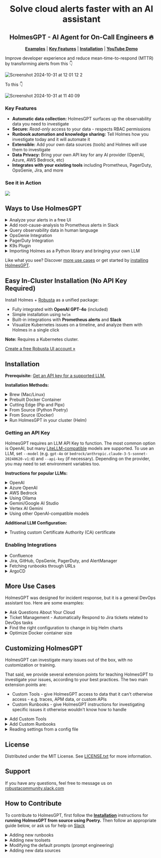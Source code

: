 <div align="center">
  <h1 align="center">Solve cloud alerts faster with an AI assistant</h1>
  <h2 align="center">HolmesGPT - AI Agent for On-Call Engineers 🔥</h2>
  <p align="center">
    <a href="#ways-to-use-holmesgpt"><strong>Examples</strong></a> |
    <a href="#key-features"><strong>Key Features</strong></a> |
    <a href="#installation"><strong>Installation</strong></a> |
    <a href="https://www.youtube.com/watch?v=TfQfx65LsDQ"><strong>YouTube Demo</strong></a>
  </p>
</div>

Improve developer experience and reduce mean-time-to-respond (MTTR) by transforming alerts from this 👇

![Screenshot 2024-10-31 at 12 01 12 2](https://github.com/user-attachments/assets/931ebd71-ccd2-4b7b-969d-a061a99cec2d)

To this 👇

![Screenshot 2024-10-31 at 11 40 09](https://github.com/user-attachments/assets/9e2c7a23-b942-4720-8a98-488323e092ca)

### Key Features
- **Automatic data collection:** HolmesGPT surfaces up the observability data you need to investigate
- **Secure:** *Read-only* access to your data - respects RBAC permissions 
- **Runbook automation and knowledge sharing:** Tell Holmes how you investigate today and it will automate it
- **Extensible:** Add your own data sources (tools) and Holmes will use them to investigate
- **Data Privacy:** Bring your own API key for any AI provider (OpenAI, Azure, AWS Bedrock, etc)
- **Integrates with your existing tools** including Prometheus, PagerDuty, OpsGenie, Jira, and more

### See it in Action

<a href="https://www.loom.com/share/4c55f395dbd64ef3b69670eccf961124">
<img style="max-width:300px;" src="https://cdn.loom.com/sessions/thumbnails/4c55f395dbd64ef3b69670eccf961124-db2004995e8d621c-full-play.gif">
</a>

## Ways to Use HolmesGPT

<details>
<summary> Analyze your alerts in a free UI</summary>

Includes free use of the Robusta AI model.

![Screenshot 2024-10-31 at 11 40 09](https://github.com/user-attachments/assets/2e90cc7b-4b0a-4386-ab4f-0d36692b549c)


[Sign up for Robusta SaaS](https://platform.robusta.dev/signup/?utm_source=github&utm_medium=holmesgpt-readme&utm_content=ways_to_use_holmesgpt_section) (Kubernetes cluster required) or contact us about on-premise options.
</details>

<details>
<summary>Add root-cause-analysis to Prometheus alerts in Slack</summary>

Investigate Prometheus alerts right from Slack with the official [Robusta integration](https://docs.robusta.dev/holmes_chart_dependency/configuration/ai-analysis.html).

![342708962-e0c9ccde-299e-41d7-84e3-c201277a9ccb (1)](https://github.com/robusta-dev/holmesgpt/assets/494087/fd2451b0-b951-4798-af62-f69affac831e)

Or run HolmesGPT from the cli:

```bash
kubectl port-forward alertmanager-robusta-kube-prometheus-st-alertmanager-0 9093:9093 &
holmes investigate alertmanager --alertmanager-url http://localhost:9093
```

Note - if on Mac OS and using the Docker image, you will need to use `http://docker.for.mac.localhost:9093` instead of `http://localhost:9093`
</details>


<details>
<summary>Query observability data in human language</summary>

Via the Holmes CLI or [a free UI (video)](https://www.loom.com/share/3cdcd94ed6bc458888b338493b108d1d?t=0)

```bash
holmes ask "what pods are in crashloopbackoff in my cluster and why?"
```
</details>

<details>
<summary>OpsGenie Integration</summary>

```bash
holmes investigate opsgenie --opsgenie-api-key <PLACEHOLDER_APIKEY>
```

By default results are displayed in the CLI . Use `--update --opsgenie-team-integration-key <PLACEHOLDER_TEAM_KEY>` to get the results as a comment in the OpsGenie alerts. Refer to the CLI help for more info.

![OpsGenie](./images/opsgenie-holmes-update.png)
</details>


<details>
<summary>PagerDuty Integration</summary>

```bash
holmes investigate pagerduty --pagerduty-api-key <PLACEHOLDER_APIKEY>
```

By default results are displayed in the CLI. Use `--update --pagerduty-user-email <PLACEHOLDER_EMAIL>` to get the results as a comment in the PagerDuty issue. Refer to the CLI help for more info.

![PagerDuty](./images/pagerduty-holmes-update.png)
</details>

<details>
<summary>K9s Plugin</summary>

You can add HolmesGPT as a plugin for K9s to investigate why any Kubernetes resource is unhealthy.

Add the following contents to the K9s plugin file, typically `~/.config/k9s/plugins.yaml` on Linux and `~/Library/Application Support/k9s/plugins.yaml` on Mac. Read more about K9s plugins [here](https://k9scli.io/topics/plugins/) and check your plugin path [here](https://github.com/derailed/k9s?tab=readme-ov-file#k9s-configuration).

**Note**: HolmesGPT must be installed and configured for the K9s plugin to work.

Basic plugin to run an investigation on any Kubernetes object, using the shortcut `Shift + H`:

```yaml
plugins:
  holmesgpt:
    shortCut: Shift-H
    description: Ask HolmesGPT
    scopes:
      - all
    command: bash
    background: false
    confirm: false
    args:
      - -c
      - |
        holmes ask "why is $NAME of $RESOURCE_NAME in -n $NAMESPACE not working as expected"
        echo "Press 'q' to exit"
        while : ; do
        read -n 1 k <&1
        if [[ $k = q ]] ; then
        break
        fi
        done
```

Advanced plugin that lets you modify the questions HolmesGPT asks about the LLM, using the shortcut `Shift + O`. (E.g. you can change the question to "generate an HPA for this deployment" and the AI will follow those instructions and output an HPA configuration.)
```yaml
plugins:
  custom-holmesgpt:
    shortCut: Shift-Q
    description: Custom HolmesGPT Ask
    scopes:
      - all
    command: bash

      - |
        INSTRUCTIONS="# Edit the line below. Lines starting with '#' will be ignored."
        DEFAULT_ASK_COMMAND="why is $NAME of $RESOURCE_NAME in -n $NAMESPACE not working as expected"
        QUESTION_FILE=$(mktemp)

        echo "$INSTRUCTIONS" > "$QUESTION_FILE"
        echo "$DEFAULT_ASK_COMMAND" >> "$QUESTION_FILE"

        # Open the line in the default text editor
        ${EDITOR:-nano} "$QUESTION_FILE"

        # Read the modified line, ignoring lines starting with '#'
        user_input=$(grep -v '^#' "$QUESTION_FILE")
        echo running: holmes ask "\"$user_input\""

        holmes ask "$user_input"
        echo "Press 'q' to exit"
        while : ; do
        read -n 1 k <&1
        if [[ $k = q ]] ; then
        break
        fi
        done
```
</details>

<details>
<summary>Importing Holmes as a Python library and bringing your own LLM</summary>

You can use Holmes as a library and pass in your own LLM implementation. This is particularly useful if LiteLLM or the default Holmes implementation does not suit you.

See an example implementation [here](examples/custom_llm.py).

</details>

Like what you see? Discover [more use cases](#more-use-cases) or get started by [installing HolmesGPT](#installation).

## Easy In-Cluster Installation (No API Key Required)

Install Holmes + [Robusta](https://github.com/robusta-dev/robusta) as a unified package:

- Fully integrated with **OpenAI GPT-4o** (included)
- Simple installation using `helm`
- Built-in integrations with **Prometheus alerts** and **Slack**
- Visualize Kubernetes issues on a timeline, and analyze them with Holmes in a single click

**Note:** Requires a Kubernetes cluster.

[Create a free Robusta UI account »](https://platform.robusta.dev/signup/?utm_source=github&utm_medium=holmesgpt-readme&utm_content=easy_install_in_cluster_section)

## Installation

**Prerequisite:** <a href="#getting-an-api-key"> Get an API key for a supported LLM.</a>

**Installation Methods:**

<details>
  <summary>Brew (Mac/Linux)</summary>

1. Add our tap:

```sh
brew tap robusta-dev/homebrew-holmesgpt
```

2. Install holmesgpt:

```sh
brew install holmesgpt
```

3. Check that installation was successful. **This will take a few seconds on the first run - wait patiently.**:

```sh
holmes --help
```

4. Run holmesgpt:

```sh
holmes ask "what issues do I have in my cluster"
```
</details>


<details>
<summary>Prebuilt Docker Container</summary>

Run the prebuilt Docker container `docker.pkg.dev/genuine-flight-317411/devel/holmes`, with extra flags to mount relevant config files (so that kubectl and other tools can access AWS/GCP resources using your local machine's credentials)

```bash
docker run -it --net=host -v ~/.holmes:/root/.holmes -v ~/.aws:/root/.aws -v ~/.config/gcloud:/root/.config/gcloud -v $HOME/.kube/config:/root/.kube/config us-central1-docker.pkg.dev/genuine-flight-317411/devel/holmes ask "what pods are unhealthy and why?"
```
</details>

<details>

<summary>Cutting Edge (Pip and Pipx)</summary>

You can install HolmesGPT from the latest git version with pip or pipx.

We recommend using pipx because it guarantees that HolmesGPT is isolated from other python packages on your system, preventing dependency conflicts.

First [Pipx](https://github.com/pypa/pipx) (skip this step if you are using pip).

Then install HolmesGPT from git with either pip or pipx:

```
pipx install "https://github.com/robusta-dev/holmesgpt/archive/refs/heads/master.zip"
```

Verify that HolmesGPT was installed by checking the version:

```
holmes version
```

To upgrade HolmesGPT with pipx, you can run:

```
pipx upgrade holmesgpt
```
</details>

<details>

<summary>From Source (Python Poetry)</summary>

First [install poetry (the python package manager)](https://python-poetry.org/docs/#installing-with-the-official-installer)

```
git clone https://github.com/robusta-dev/holmesgpt.git
cd holmesgpt
poetry install --no-root
poetry run python3 holmes.py ask "what pods are unhealthy and why?"
```
</details>

<details>
<summary>From Source (Docker)</summary>

Clone the project from github, and then run:

```bash
cd holmesgpt
docker build -t holmes . -f Dockerfile.dev
docker run -it --net=host -v -v ~/.holmes:/root/.holmes -v ~/.aws:/root/.aws -v ~/.config/gcloud:/root/.config/gcloud -v $HOME/.kube/config:/root/.kube/config holmes ask "what pods are unhealthy and why?"
```
</details>

<details>
<summary>Run HolmesGPT in your cluster (Helm)</summary>

Most users should install Holmes using the instructions in the [Robusta docs ↗](https://docs.robusta.dev/master/configuration/ai-analysis.html) and NOT the below instructions.

By using the ``Robusta`` integration you’ll benefit from an end-to-end integration that integrates with ``Prometheus alerts`` and ``Slack``. Using the below instructions you’ll have to build many of those components yourself.

In this mode, all the parameters should be passed to the HolmesGPT deployment, using environment variables.

We recommend pulling sensitive variables from Kubernetes ``secrets``.

First, you'll need to create your ``holmes-values.yaml`` file, for example:

    additionalEnvVars:
    - name: MODEL
      value: gpt-4o
    - name: OPENAI_API_KEY
      value: <your open ai key>


Then, install with ``helm``;

    helm repo add robusta https://robusta-charts.storage.googleapis.com && helm repo update
    helm install holmes robusta/holmes -f holmes-values.yaml


For all LLMs you need to provide the ``MODEL`` environment variable, which specifies which model you are using.

Some LLMs requires additional variables:

<details>
<summary>OpenAI</summary>

For OpenAI, only the ``model`` and ``api-key`` should be provided

    additionalEnvVars:
    - name: MODEL
      value: gpt-4o
    - name: OPENAI_API_KEY
      valueFrom:
        secretKeyRef:
          name: my-holmes-secret
          key: openAiKey

**Note**: ``gpt-4o`` is optional since it's default model.

</details>

<details>
<summary>Azure OpenAI</summary>

To work with Azure AI, you need to provide the below variables:

    additionalEnvVars:
    - name: MODEL
      value: azure/my-azure-deployment         # your azure deployment name
    - name: AZURE_API_VERSION
      value: 2024-02-15-preview                # azure openai api version
    - name: AZURE_API_BASE
      value: https://my-org.openai.azure.com/  # base azure openai url
    - name: AZURE_API_KEY
      valueFrom:
        secretKeyRef:
          name: my-holmes-secret
          key: azureOpenAiKey

</details>

<details>
<summary>AWS Bedrock</summary>

    enablePostProcessing: true
    additionalEnvVars:
    - name: MODEL
      value: bedrock/anthropic.claude-3-5-sonnet-20240620-v1:0
    - name: AWS_REGION_NAME
      value: us-east-1
    - name: AWS_ACCESS_KEY_ID
      valueFrom:
        secretKeyRef:
          name: my-holmes-secret
          key: awsAccessKeyId
    - name: AWS_SECRET_ACCESS_KEY
      valueFrom:
        secretKeyRef:
          name: my-holmes-secret
          key: awsSecretAccessKey

**Note**: ``bedrock claude`` provides better results when using post-processing to summarize the results.
</details>


</details>

### Getting an API Key

HolmesGPT requires an LLM API Key to function. The most common option is OpenAI, but many [LiteLLM-compatible](https://docs.litellm.ai/docs/providers/) models are supported. To use an LLM, set `--model` (e.g. `gpt-4o` or `bedrock/anthropic.claude-3-5-sonnet-20240620-v1:0`) and `--api-key` (if necessary). Depending on the provider, you may need to set environment variables too.

**Instructions for popular LLMs:**

<details>
<summary>OpenAI</summary>

To work with OpenAI’s GPT 3.5 or GPT-4 models you need a paid [OpenAI API key](https://help.openai.com/en/articles/4936850-where-do-i-find-my-openai-api-key).

**Note**: This is different from being a “ChatGPT Plus” subscriber.

Pass your API key to holmes with the `--api-key` cli argument. Because OpenAI is the default LLM, the `--model` flag is optional for OpenAI (gpt-4o is the default).

```
holmes ask --api-key="..." "what pods are crashing in my cluster and why?"
```

If you prefer not to pass secrets on the cli, set the OPENAI_API_KEY environment variable or save the API key in a HolmesGPT config file.

</details>

<details>
<summary>Azure OpenAI</summary>

To work with Azure AI, you need an [Azure OpenAI resource](https://learn.microsoft.com/en-us/azure/ai-services/openai/how-to/create-resource?pivots=web-portal#create-a-resource) and to set the following environment variables:

* AZURE_API_VERSION - e.g. 2024-02-15-preview
* AZURE_API_BASE - e.g. https://my-org.openai.azure.com/
* AZURE_API_KEY (optional) - equivalent to the `--api-key` cli argument

Set those environment variables and run:

```bash
holmes ask "what pods are unhealthy and why?" --model=azure/<DEPLOYMENT_NAME> --api-key=<API_KEY>
```

Refer [LiteLLM Azure docs ↗](https://litellm.vercel.app/docs/providers/azure) for more details.
</details>

<details>
<summary>AWS Bedrock</summary>

Before running the below command you must run `pip install boto3>=1.28.57` and set the following environment variables:

* `AWS_REGION_NAME`
* `AWS_ACCESS_KEY_ID`
* `AWS_SECRET_ACCESS_KEY`

If the AWS cli is already configured on your machine, you may be able to find those parameters with:

```console
cat ~/.aws/credentials ~/.aws/config
```

Once everything is configured, run:
```console
holmes ask "what pods are unhealthy and why?" --model=bedrock/<MODEL_NAME>
```

Be sure to replace `MODEL_NAME` with a model you have access to - e.g. `anthropic.claude-3-5-sonnet-20240620-v1:0`. To list models your account can access:

```
aws bedrock list-foundation-models --region=us-east-1
```

Note that different models are available in different regions. For example, Claude Opus is only available in us-west-2.

Refer to [LiteLLM Bedrock docs ↗](https://litellm.vercel.app/docs/providers/bedrock) for more details.
</details>

<details>
<summary>Using Ollama</summary>
Ollama is supported, but buggy. We recommend using other models if you can, until Ollama tool-calling capabilities improve.
Specifically, Ollama often calls tools with non-existent or missing parameters.

If you'd like to try using Ollama anyway, see below:
```
export OLLAMA_API_BASE="http://localhost:11434"
holmes ask "what pods are unhealthy in my cluster?" --model="ollama_chat/llama3.1"
```

You can also connect to Ollama in the standard OpenAI format (this should be equivalent to the above):

```
# note the v1 at the end
export OPENAI_API_BASE="http://localhost:11434/v1"
# holmes requires OPENAPI_API_KEY to be set but value does not matter
export OPENAI_API_KEY=123
holmes ask "what pods are unhealthy in my cluster?" --model="openai/llama3.1"
```

</details>
<details>
<summary>Gemini/Google AI Studio</summary>

To use Gemini, set the `GEMINI_API_KEY` environment variable as follows:

```bash
export GEMINI_API_KEY="your-gemini-api-key"
```

Once the environment variable is set, you can run the following command to interact with Gemini:

```bash
holmes ask "what pods are unhealthy and why?" --model=gemini/<MODEL_NAME>
```

Be sure to replace `MODEL_NAME` with a model you have access to - e.g., `gemini-pro`,`gemini/gemini-1.5-flash`, etc.

</details>
<details>
<summary>Vertex AI Gemini</summary>

To use Vertex AI with Gemini models, set the following environment variables:

```bash
export VERTEXAI_PROJECT="your-project-id"
export VERTEXAI_LOCATION="us-central1" 
export GOOGLE_APPLICATION_CREDENTIALS="path/to/your/service_account_key.json"
```

Once the environment variables are set, you can run the following command to interact with Vertex AI Gemini models:

```bash
poetry run python holmes.py ask "what pods are unhealthy and why?" --model "vertex_ai/<MODEL_NAME>"
```

Be sure to replace `MODEL_NAME` with a model you have access to - e.g., `gemini-pro`,`gemini-2.0-flash-exp`, etc.
Ensure you have the correct project, location, and credentials for accessing the desired Vertex AI model.

</details>
<details>
<summary>Using other OpenAI-compatible models</summary>

You will need an LLM with support for function-calling (tool-calling).

* Set the environment variable for your URL with `OPENAI_API_BASE`
* Set the model as `openai/<your-model-name>` (e.g., `llama3.1:latest`)
* Set your API key (if your URL doesn't require a key, then add a random value for `--api-key`)

```bash
export OPENAI_API_BASE=<URL_HERE>
holmes ask "what pods are unhealthy and why?" --model=openai/<MODEL_NAME> --api-key=<API_KEY_HERE>
```

**Important: Please verify that your model and inference server support function calling! HolmesGPT is currently unable to check if the LLM it was given supports function-calling or not. Some models that lack function-calling capabilities will  hallucinate answers instead of reporting that they are unable to call functions. This behaviour depends on the model.**

In particular, note that [vLLM does not yet support function calling](https://github.com/vllm-project/vllm/issues/1869), whereas [llama-cpp does support it](https://github.com/abetlen/llama-cpp-python?tab=readme-ov-file#function-calling).

</details>

**Additional LLM Configuration:**

<details>
<summary>Trusting custom Certificate Authority (CA) certificate</summary>
If your llm provider url uses a certificate from a custom CA, in order to trust it, base-64 encode the certificate, and store it in an environment variable named <b>CERTIFICATE</b>
</details>

### Enabling Integrations

<details>
<summary>Confluence</summary>
HolmesGPT can read runbooks from Confluence. To give it access, set the following environment variables:

* CONFLUENCE_BASE_URL - e.g. https://robusta-dev-test.atlassian.net
* CONFLUENCE_USER - e.g. user@company.com
* CONFLUENCE_API_KEY - [refer to Atlassian docs on generating API keys](https://support.atlassian.com/atlassian-account/docs/manage-api-tokens-for-your-atlassian-account/)
</details>

<details>
<summary>
Jira, GitHub, OpsGenie, PagerDuty, and AlertManager
</summary>

HolmesGPT can pull tickets/alerts from each of these sources and investigate them.

Refer to `holmes investigate jira --help` etc for details.
</details>


<details>
<summary>
Fetching runbooks through URLs
</summary>

HolmesGPT can consult webpages containing runbooks or other relevant information.
HolmesGPT uses playwright to scrape webpages and requires playwright to be installed and working through `playwright install`.
</details>

<details>
<summary>
ArgoCD
</summary>

Holmes can use the `argocd` CLI to get details about the ArgoCD setup like the apps configuration and status, clusters and projects within ArgoCD.
To enable ArgoCD, set the `ARGOCD_AUTH_TOKEN` environment variable as described in the [argocd documentation](https://argo-cd.readthedocs.io/en/latest/user-guide/commands/argocd_account_generate-token/).
</details>

## More Use Cases

HolmesGPT was designed for incident response, but it is a general DevOps assistant too. Here are some examples:

<details>
<summary>Ask Questions About Your Cloud</summary>

```bash
holmes ask "what services does my cluster expose externally?"
```
</details>

<details>
<summary>Ticket Management - Automatically Respond to Jira tickets related to DevOps tasks</summary>

```bash
holmes investigate jira  --jira-url https://<PLACEDHOLDER>.atlassian.net --jira-username <PLACEHOLDER_EMAIL> --jira-api-key <PLACEHOLDER_API_KEY>
```
</details>

<details>
<summary>Find the right configuration to change in big Helm charts</summary>

LLM uses the built-in [Helm toolset](./holmes/plugins/toolsets/helm.yaml) to gather information.

```bash
holmes ask "what helm value should I change to increase memory request of the my-argo-cd-argocd-server-6864949974-lzp6m pod"
```
</details>

<details>
<summary>Optimize Docker container size</summary>

LLM uses the built-in [Docker toolset](./holmes/plugins/toolsets/docker.yaml) to gather information.

```bash
holmes ask "Tell me what layers of my pavangudiwada/robusta-ai docker image consume the most storage and suggest some fixes to it"
```
</details>

## Customizing HolmesGPT

HolmesGPT can investigate many issues out of the box, with no customization or training.

That said, we provide several extension points for teaching HolmesGPT to investigate your issues, according to your best practices. The two main extension points are:

* Custom Tools - give HolmesGPT access to data that it can't otherwise access - e.g. traces, APM data, or custom APIs
* Custom Runbooks - give HolmesGPT instructions for investigating specific issues it otherwise wouldn't know how to handle

<details>
<summary>Add Custom Tools</summary>

The more data you give HolmesGPT, the better it will perform. Give it access to more data by adding custom tools.

New tools are loaded using `-t` from [custom toolset files](./examples/custom_toolset.yaml) or by adding them to the `~/.holmes/config.yaml` with the setting `custom_toolsets: ["/path/to/toolset.yaml"]`.
</details>

<details>
<summary>Add Custom Runbooks</summary>

HolmesGPT can investigate by following runbooks written in plain English. Add your own runbooks to provided the LLM specific instructions.

New runbooks are loaded using `-r` from [custom runbook files](./examples/custom_runbooks.yaml) or by adding them to the `~/.holmes/config.yaml` with the `custom_runbooks: ["/path/to/runbook.yaml"]`.
</details>

<details>
<summary>Reading settings from a config file</summary>

You can customize HolmesGPT's behaviour with command line flags, or you can save common settings in config file for re-use.

You can view an example config file with all available settings [here](config.example.yaml).

By default, without specifying `--config` the agent will try to read `~/.holmes/config.yaml`. When settings are present in both config file and cli, the cli option takes precedence.

<details>
<summary>Custom Toolsets</summary>

You can define your own custom toolsets to extend the functionality of your setup. These toolsets can include querying company-specific data, fetching logs from observability tools, and more.

```bash
# Add paths to your custom toolsets here
# Example: ["path/to/your/custom_toolset.yaml"]
#custom_toolsets: ["examples/custom_toolset.yaml"]
```
</details>

<details>

<summary>Alertmanager Configuration</summary>

Configure the URL for your Alertmanager instance to enable alert management and notifications.

```bash
# URL for the Alertmanager
#alertmanager_url: "http://localhost:9093"
```
</details>

<details>

<summary>Jira Integration</summary>

Integrate with Jira to automate issue tracking and project management tasks. Provide your Jira credentials and specify the query to fetch issues and optionally update their status.

```bash
# Jira credentials and query settings
#jira_username: "user@company.com"
#jira_api_key: "..."
#jira_url: "https://your-company.atlassian.net"
#jira_query: "project = 'Natan Test Project' and Status = 'To Do'"
```

1. **jira_username**: The email you use to log into your Jira account. Eg: `jira-user@company.com`
2. **jira_api_key**: Follow these [instructions](https://support.atlassian.com/atlassian-account/docs/manage-api-tokens-for-your-atlassian-account/) to get your API key.
3. **jira_url**: The URL of your workspace. For example: [https://workspace.atlassian.net](https://workspace.atlassian.net) (**Note:** schema (https) is required)
4. **project**: Name of the project you want the Jira tickets to be created in. Go to **Project Settings** -> **Details** -> **Name**.
5. **status**: Status of a ticket. Example: `To Do`, `In Progress`
</details>

<details>

<summary>GitHub Integration</summary>

Integrate with GitHub to automate issue tracking and project management tasks. Provide your GitHub PAT (*personal access token*) and specify the `owner/repository`.

```bash
# GitHub credentials and query settings
#github_owner: "robusta-dev"
#github_pat: "..."
#github_url: "https://api.github.com" (default)
#github_repository: "holmesgpt"
#github_query: "is:issue is:open"
```

1. **github_owner**: The repository owner. Eg: `robusta-dev`
2. **github_pat**: Follow these [instructions](https://docs.github.com/en/authentication/keeping-your-account-and-data-secure/managing-your-personal-access-tokens#creating-a-fine-grained-personal-access-token) to get your GitHub pat (*personal access token*).
3. **github_url**: The URL of your GitHub API. For example: [https://api.github.com](https://api.github.com) (**Note:** schema (https) is required)
4. **github_repository**: Name of the repository you want the GitHub issues to be scanned. Eg: `holmesgpt`.
</details>

<details>
<summary>PagerDuty Integration</summary>

Integrate with PagerDuty to automate incident tracking and project management tasks. Provide your PagerDuty credentials and specify the user email to update the incident with findings.

```bash
pagerduty_api_key: "..."
pagerduty_user_email: "user@mail.com"
pagerduty_incident_key:  "..."
```

1. **pagerduty_api_key**: The PagerDuty API key.  This can be found in the PagerDuty UI under Integrations > API Access Key.
2. **pagerduty_user_email**: When --update is set, which user will be listed as the user who updated the incident. (Must be the email of a valid user in your PagerDuty account.)
3. **pagerduty_incident_key**: If provided, only analyze a single PagerDuty incident matching this key
</details>

<details>
<summary>OpsGenie Integration</summary>

Integrate with OpsGenie to automate alert investigations. Provide your OpsGenie credentials and specify the query to fetch alerts.

```bash
opsgenie_api_key : "..."
opsgenie-team-integration-key: "...."
opsgenie-query: "..."
```

1. **opsgenie_api_key**: The OpsGenie API key. Get it from Settings > API key management > Add new API key
2. **opsgenie-team-integration-key**: OpsGenie Team Integration key for writing back results. (NOT a normal API Key.) Get it from Teams > YourTeamName > Integrations > Add Integration > API Key. Don't forget to turn on the integration and add the Team as Responders to the alert.
3. **opsgenie-query**: E.g. 'message: Foo' (see https://support.atlassian.com/opsgenie/docs/search-queries-for-alerts/)
</details>


<details>

<summary>Slack Integration</summary>

Configure Slack to send notifications to specific channels. Provide your Slack token and the desired channel for notifications.

```bash
# Slack token and channel configuration
#slack_token: "..."
#slack_channel: "#general"
```

1. **slack-token**: The Slack API key. You can generate with `pip install robusta-cli && robusta integrations slack`
2. **slack-channel**: The Slack channel where you want to receive the findings.

</details>

<details>

<summary>Custom Runbooks</summary>

Define custom runbooks to give explicit instructions to the LLM on how to investigate certain alerts. This can help in achieving better results for known alerts.

```bash
# Add paths to your custom runbooks here
# Example: ["path/to/your/custom_runbook.yaml"]
#custom_runbooks: ["examples/custom_runbooks.yaml"]
```
</details>

### Large Language Model (LLM) Configuration

Choose between OpenAI, Azure, AWS Bedrock, and more. Provide the necessary API keys and endpoints for the selected service.


<details>

<summary>OpenAI</summary>

```bash
# Configuration for OpenAI LLM
#api_key: "your-secret-api-key"
```
</details>

<details>

<summary>Azure</summary>

```bash
# Configuration for Azure LLM
#api_key: "your-secret-api-key"
#model: "azure/<DEPLOYMENT_NAME>"
#you will also need to set environment variables - see above
```
</details>

<summary>Bedrock</summary>

```bash
# Configuration for AWS Bedrock LLM
#model: "bedrock/<MODEL_ID>"
#you will also need to set environment variables - see above
```
</details>

</details>

## License

Distributed under the MIT License. See [LICENSE.txt](https://github.com/robusta-dev/holmesgpt/blob/master/LICENSE.txt) for more information.
<!-- Change License -->

## Support

If you have any questions, feel free to message us on [robustacommunity.slack.com](https://bit.ly/robusta-slack)

## How to Contribute

To contribute to HolmesGPT, first follow the <a href="#installation"><strong>Installation</strong></a> instructions for **running HolmesGPT from source using Poetry.** Then follow an appropriate guide below, or ask us for help on [Slack](https://bit.ly/robusta-slack)

<details>
<summary>Adding new runbooks</summary>

You can contribute knowledge on solving common alerts and HolmesGPT will use this knowledge to solve related issues. To do so, add a new file to [./holmes/plugins/runbooks](holmes/plugins/runbooks) - or edit an existing runbooks file in that same directory.

Note: if you prefer to keep your runbooks private, you can store them locally and pass them to HolmesGPT with the `-r` flag. However, if your runbooks relate to common problems that others may encounter, please consider opening a PR and making HolmesGPT better for everyone!

</details>

<details>
<summary>Adding new toolsets</summary>

You can add define new tools in YAML and HolmesGPT will use those tools in it's investigation. To do so, add a new file to [./holmes/plugins/toolsets](holmes/plugins/toolsets) - or edit an existing toolsets file in that same directory.

Note: if you prefer to keep your tools private, you can store them locally and pass them to HolmesGPT with the `-t` flag. However, please consider contributing your toolsets! At least one other community member will probably find them useful!

</details>

<details>
<summary>Modifying the default prompts (prompt engineering)</summary>

The default prompts for HolmesGPT are located in [./holmes/plugins/prompts](holmes/plugins/prompts). Most `holmes` commands accept a `--system-prompt` flag that you can use to override this.

If you find a scenario where the default prompts don't work, please consider letting us know by opening a GitHub issue or messaging us on Slack! We have an internal evaluation framework for benchmarking prompts on many troubleshooting scenarios and if you share a case where HolmesGPT doesn't work, we will be able to add it to our test framework and fix the performance on that issue and similar ones.

</details>

<details>
<summary>Adding new data sources</summary>

If you want HolmesGPT to investigate external tickets or alert, you can add a new datasource. This requires modifying the source code and opening a PR. [You can see an example PR like that here, which added support for investigating GitHub issues](https://github.com/robusta-dev/holmesgpt/pull/28/files).

</details>
